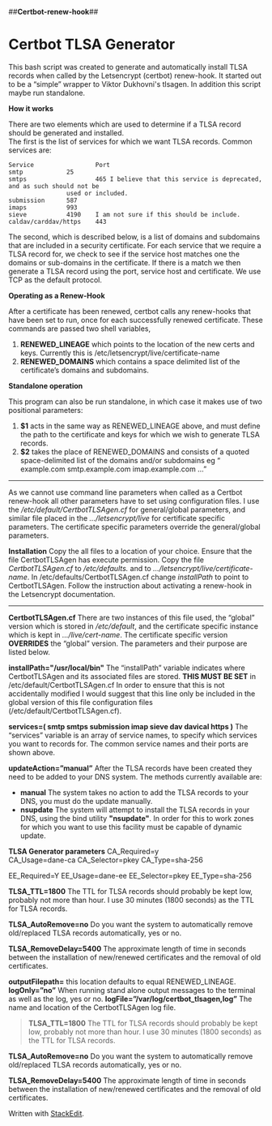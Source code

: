 ##**Certbot-renew-hook**##

Certbot TLSA Generator
======================

This bash script was created to generate and automatically install TLSA records when called by the Letsencrypt (certbot) renew-hook.  It started out to be a “simple” wrapper to Viktor Dukhovni's tlsagen. 
In addition this script maybe run standalone. 

**How it works**

There are two elements which are used to determine if a TLSA record should be generated and installed.  
The first is the list of services for which we want TLSA records.  Common services are:

	Service                 Port 
	smtp			25
	smtps                   465	I believe that this service is deprecated, and as such should not be 
					used or included.
	submission		587
	imaps			993
	sieve			4190 	I am not sure if this should be include.
	caldav/carddav/https    443

The second, which is described below, is a list of domains and subdomains that are included in a security certificate.
For each service that we require a TLSA record for, we check to see if the service host matches one the domains or sub-domains in the certificate. If there is a match we then generate a TLSA record using the port, service host and certificate. We use TCP as the default protocol.

**Operating as a Renew-Hook**

After a certificate has been renewed, certbot calls any renew-hooks that have been set to run, once for each successfully renewed certificate. These commands are passed two shell variables,

 1. **RENEWED_LINEAGE** which points to the location of the new certs and
    keys. Currently this is /etc/letsencrypt/live/certificate-name
 2. **RENEWED_DOMAINS** which contains a space delimited list of the
    certificate’s domains and subdomains.

**Standalone operation**

This program can also be run standalone, in which case it makes use of two positional parameters:

 1. **$1** acts in the same way as RENEWED_LINEAGE above, and
    must define the path to the certificate and keys for which we wish
    to generate TLSA records.
 2. **$2** takes the place of RENEWED_DOMAINS and consists of a
    quoted space-delimited list of the domains and/or subdomains eg “
    example.com smtp.example.com imap.example.com …”


----------


As we cannot use command line parameters when called as a Certbot renew-hook all other parameters have to set using configuration files. I use the */etc/default/CertbotTLSAgen.cf* for general/global parameters, and similar file placed in the *…/letsencrypt/live* for certificate specific parameters.  The certificate specific parameters override the general/global parameters.

**Installation**
Copy the all files to a location of your choice. Ensure that the file CertbotTLSAgen has execute permission.
Copy the file *CertbotTLSAgen.cf* to */etc/defaults.* and to *…/letsencrypt/live/certificate-name*.
In /etc/defaults/CertbotTLSAgen.cf change *installPath* to point to CertbotTLSAgen.
Follow the instruction about activating a renew-hook in the Letsencrypt documentation.


----------


**CertbotTLSAgen.cf**
There are two instances of this file used, the “global” version which is stored in */etc/default*, and the certificate specific instance which is kept in *…/live/cert-name*. The certificate specific version **OVERRIDES** the “global” version. The parameters and their purpose are listed below.

**installPath="/usr/local/bin"**
The “installPath” variable indicates where CertbotTLSAgen and its associated files are stored.  **THIS MUST BE SET** in  /etc/default/CertbotTLSAgen.cf In order to ensure that this is not accidentally modified I would suggest that this line only be included in the global version of this file configuration files (/etc/default/CertbotTLSAgen.cf).

**services=( smtp smtps submission imap sieve dav davical https )**
The “services” variable is an array of service names, to specify which services you want to records for.
The common service names and their ports are shown above.

**updateAction=”manual”**
After the TLSA records have been created they need to be added to your DNS system. The methods currently available are:
 - **manual** The system takes no action to add the TLSA records to your
   DNS, you must do the update manually.
 - **nsupdate** The system will attempt to install the TLSA records in your
   DNS, using the bind utility **"nsupdate"**. In order for this to work zones for which you
   want to use this facility must be capable of dynamic update.

**TLSA Generator parameters**
CA_Required=y 	
CA_Usage=dane-ca
CA_Selector=pkey
CA_Type=sha-256

EE_Required=Y
EE_Usage=dane-ee
EE_Selector=pkey
EE_Type=sha-256

**TLSA_TTL=1800**
	The TTL for TLSA records should probably be kept low, probably not more than hour. I use 30 minutes (1800 seconds) as the TTL for TLSA records.

**TLSA_AutoRemove=no**
Do you want the system to automatically remove old/replaced TLSA records automatically, yes or no.

**TLSA_RemoveDelay=5400**
The approximate length of time in seconds between the installation of new/renewed certificates and the removal of old certificates. 


**outputFilepath=**
this location defaults to equal RENEWED_LINEAGE.
**logOnly=”no”**
When running stand alone output messages to the terminal as well as the log, yes or no. 
**logFile=”/var/log/certbot_tlsagen,log”**
The name and location of the CertbotTLSAgen log file.



>**TLSA_TTL=1800**
	The TTL for TLSA records should probably be kept low, probably not more than hour. I use 30 minutes (1800 seconds) as the TTL for TLSA records.

**TLSA_AutoRemove=no**
Do you want the system to automatically remove old/replaced TLSA records automatically, yes or no.

**TLSA_RemoveDelay=5400**
The approximate length of time in seconds between the installation of new/renewed certificates and the removal of old certificates. 

 Written with [StackEdit](https://stackedit.io/).

